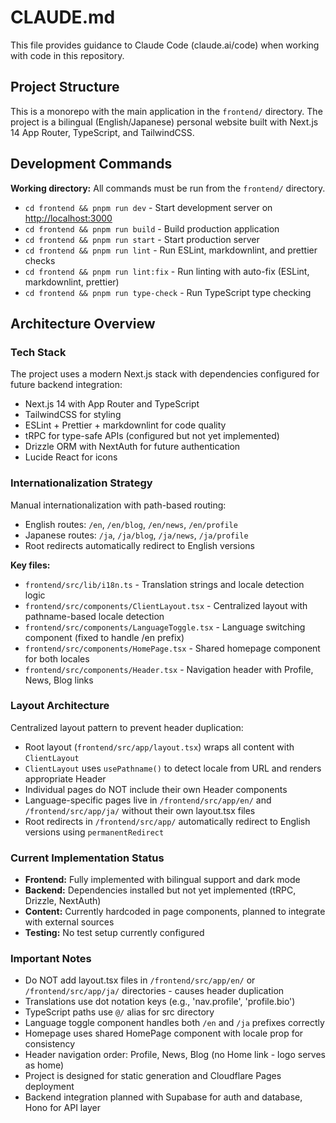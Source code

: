 # CLAUDE.md

This file provides guidance to Claude Code (claude.ai/code) when working with code in this repository.

## Project Structure

This is a monorepo with the main application in the `frontend/` directory. The project is a bilingual (English/Japanese) personal website built with Next.js 14 App Router, TypeScript, and TailwindCSS.

## Development Commands

**Working directory:** All commands must be run from the `frontend/` directory.

- `cd frontend && pnpm run dev` - Start development server on <http://localhost:3000>
- `cd frontend && pnpm run build` - Build production application
- `cd frontend && pnpm run start` - Start production server
- `cd frontend && pnpm run lint` - Run ESLint, markdownlint, and prettier checks
- `cd frontend && pnpm run lint:fix` - Run linting with auto-fix (ESLint, markdownlint, prettier)
- `cd frontend && pnpm run type-check` - Run TypeScript type checking

## Architecture Overview

### Tech Stack

The project uses a modern Next.js stack with dependencies configured for future backend integration:

- Next.js 14 with App Router and TypeScript
- TailwindCSS for styling
- ESLint + Prettier + markdownlint for code quality
- tRPC for type-safe APIs (configured but not yet implemented)
- Drizzle ORM with NextAuth for future authentication
- Lucide React for icons

### Internationalization Strategy

Manual internationalization with path-based routing:

- English routes: `/en`, `/en/blog`, `/en/news`, `/en/profile`
- Japanese routes: `/ja`, `/ja/blog`, `/ja/news`, `/ja/profile`
- Root redirects automatically redirect to English versions

**Key files:**

- `frontend/src/lib/i18n.ts` - Translation strings and locale detection logic
- `frontend/src/components/ClientLayout.tsx` - Centralized layout with pathname-based locale detection
- `frontend/src/components/LanguageToggle.tsx` - Language switching component (fixed to handle /en prefix)
- `frontend/src/components/HomePage.tsx` - Shared homepage component for both locales
- `frontend/src/components/Header.tsx` - Navigation header with Profile, News, Blog links

### Layout Architecture

Centralized layout pattern to prevent header duplication:

- Root layout (`frontend/src/app/layout.tsx`) wraps all content with `ClientLayout`
- `ClientLayout` uses `usePathname()` to detect locale from URL and renders appropriate Header
- Individual pages do NOT include their own Header components
- Language-specific pages live in `/frontend/src/app/en/` and `/frontend/src/app/ja/` without their own layout.tsx files
- Root redirects in `/frontend/src/app/` automatically redirect to English versions using `permanentRedirect`

### Current Implementation Status

- **Frontend:** Fully implemented with bilingual support and dark mode
- **Backend:** Dependencies installed but not yet implemented (tRPC, Drizzle, NextAuth)
- **Content:** Currently hardcoded in page components, planned to integrate with external sources
- **Testing:** No test setup currently configured

### Important Notes

- Do NOT add layout.tsx files in `/frontend/src/app/en/` or `/frontend/src/app/ja/` directories - causes header duplication
- Translations use dot notation keys (e.g., 'nav.profile', 'profile.bio')
- TypeScript paths use `@/` alias for src directory
- Language toggle component handles both `/en` and `/ja` prefixes correctly
- Homepage uses shared HomePage component with locale prop for consistency
- Header navigation order: Profile, News, Blog (no Home link - logo serves as home)
- Project is designed for static generation and Cloudflare Pages deployment
- Backend integration planned with Supabase for auth and database, Hono for API layer
